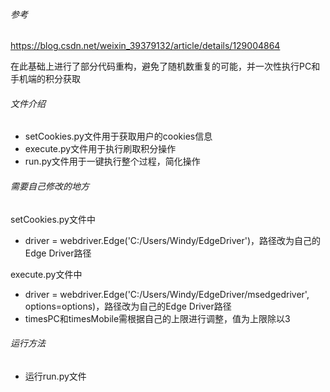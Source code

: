 ###### 参考

https://blog.csdn.net/weixin_39379132/article/details/129004864

在此基础上进行了部分代码重构，避免了随机数重复的可能，并一次性执行PC和手机端的积分获取

###### 文件介绍
- setCookies.py文件用于获取用户的cookies信息
- execute.py文件用于执行刷取积分操作
- run.py文件用于一键执行整个过程，简化操作

###### 需要自己修改的地方

setCookies.py文件中

- driver = webdriver.Edge('C:/Users/Windy/EdgeDriver')，路径改为自己的Edge Driver路径

execute.py文件中

- driver = webdriver.Edge('C:/Users/Windy/EdgeDriver/msedgedriver', options=options)，路径改为自己的Edge Driver路径
- timesPC和timesMobile需根据自己的上限进行调整，值为上限除以3

###### 运行方法

- 运行run.py文件
